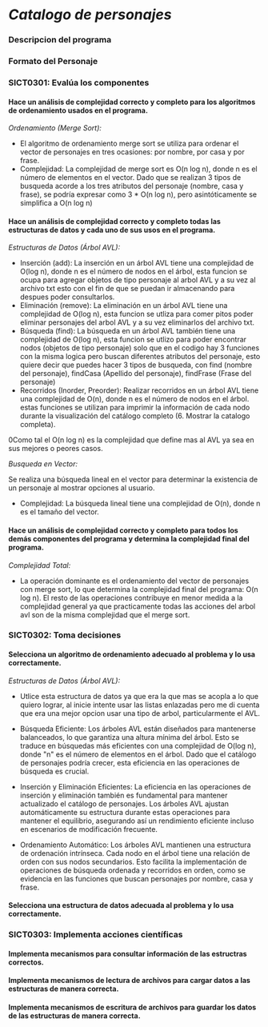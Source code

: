 # *Catalogo de personajes*

### Descripcion del programa

### Formato del Personaje

### SICT0301: Evalúa los componentes

#### Hace un análisis de complejidad correcto y completo para los algoritmos de ordenamiento usados en el programa.
*Ordenamiento (Merge Sort):*
<ul>
  <li>El algoritmo de ordenamiento merge sort se utiliza para ordenar el vector de personajes en tres ocasiones: por nombre, por casa y por frase.</li>
  <li>Complejidad: La complejidad de merge sort es O(n log n), donde n es el número de elementos en el vector. Dado que se realizan 3 tipos de busqueda acorde a los tres atributos del personaje (nombre, casa y frase), se podría expresar como 3 * O(n log n), pero asintóticamente se simplifica a O(n log n)</li>
</ul>

#### Hace un análisis de complejidad correcto y completo todas las estructuras de datos y cada uno de sus usos en el programa.

*Estructuras de Datos (Árbol AVL):*
<ul>
  <li>Inserción (add): La inserción en un árbol AVL tiene una complejidad de O(log n), donde n es el número de nodos en el árbol, esta funcion se ocupa para agregar objetos de tipo personaje al arbol AVL y a su 
      vez al archivo txt esto con el fin de que se puedan ir almacenando para despues poder consultarlos.</li>
  <li>Eliminación (remove): La eliminación en un árbol AVL tiene una complejidad de O(log n), esta funcion se utliza para comer pitos poder eliminar personajes del arbol AVL y a su vez eliminarlos del archivo txt.</li>
  <li>Búsqueda (find): La búsqueda en un árbol AVL también tiene una complejidad de O(log n), esta funcion se utlizo para poder encontrar nodos (objetos de tipo personaje) solo que en el codigo hay 3 funciones 
      con la misma logica pero buscan diferentes atributos del personaje, esto quiere decir que puedes hacer 3 tipos de busqueda, con find (nombre del personaje), findCasa (Apellido del personaje), findFrase 
      (Frase del personaje)</li>
   <li>Recorridos (Inorder, Preorder): Realizar recorridos en un árbol AVL tiene una complejidad de O(n), donde n es el número de nodos en el árbol. estas funciones se utilizan para imprimir la información de 
       cada nodo durante la visualización del catálogo completo (6. Mostrar la catalogo completa).</li>
</ul>
0Como tal el O(n log n) es la complejidad que define mas al AVL ya sea en sus mejores o peores casos. <br/> 

*Busqueda en Vector:*

Se realiza una búsqueda lineal en el vector para determinar la existencia de un personaje al mostrar opciones al usuario.

- Complejidad: La búsqueda lineal tiene una complejidad de O(n), donde n es el tamaño del vector.

#### Hace un análisis de complejidad correcto y completo para todos los demás componentes del programa y determina la complejidad final del programa.
*Complejidad Total:*

- La operación dominante es el ordenamiento del vector de personajes con merge sort, lo que determina la complejidad final del programa: O(n log n). El resto de las operaciones contribuye en menor medida a la complejidad general ya que practicamente todas las acciones del arbol avl son de la misma complejidad que el merge sort.

### SICT0302: Toma decisiones

#### Selecciona un algoritmo de ordenamiento adecuado al problema y lo usa correctamente.
*Estructuras de Datos (Árbol AVL):*
- Utlice esta estructura de datos ya que era la que mas se acopla a lo que quiero lograr, al inicie intente usar las listas enlazadas pero me di cuenta que era una mejor opcion usar una tipo de arbol, particularmente el AVL. 

- Búsqueda Eficiente: Los árboles AVL están diseñados para mantenerse balanceados, lo que garantiza una altura mínima del árbol. Esto se traduce en búsquedas más eficientes con una complejidad de O(log n), donde "n" es el número de elementos en el árbol. Dado que el catálogo de personajes podría crecer, esta eficiencia en las operaciones de búsqueda es crucial.

- Inserción y Eliminación Eficientes: La eficiencia en las operaciones de inserción y eliminación también es fundamental para mantener actualizado el catálogo de personajes. Los árboles AVL ajustan automáticamente su estructura durante estas operaciones para mantener el equilibrio, asegurando así un rendimiento eficiente incluso en escenarios de modificación frecuente.

- Ordenamiento Automático: Los árboles AVL mantienen una estructura de ordenación intrínseca. Cada nodo en el árbol tiene una relación de orden con sus nodos secundarios. Esto facilita la implementación de operaciones de búsqueda ordenada y recorridos en orden, como se evidencia en las funciones que buscan personajes por nombre, casa y frase.
#### Selecciona una estructura de datos adecuada al problema y lo usa correctamente.

### SICT0303: Implementa acciones científicas

#### Implementa mecanismos para consultar información de las estructras correctos.

#### Implementa mecanismos de lectura de archivos para cargar datos a las estructuras de manera correcta.

#### Implementa mecanismos de escritura de archivos para guardar los datos de las estructuras de manera correcta.
